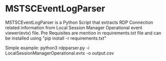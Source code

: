 # MSTSCEventLogParser
MSTSCEventLogParser is a Python Script that extracts RDP Connection related information from  Local Session Manager Operational event viewer(evtx) file. 
Pre Requisites are mention in requirements.txt file and can be installed using "pip install -r requirements.txt"

Simple example:
python3 rdpparser.py -i LocalSessionManagerOperational.evtx -o output.csv

